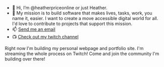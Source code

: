 - 👋 Hi, I’m @heatherpriceonline or just Heather.
- 💞️ My mission is to build software that makes lives, tasks, work, you name it, easier. I want to create a move accessible digital world for all. I'd love to contribute to projects that support this mission.
- 📫 [Send me an email](mailto:hello@heatherprice.online)
- 📺 [Check out my twitch channel](https://twitch.tv/codewithheather)

Right now I'm building my personal webpage and portfolio site. I'm streaming the whole process on Twitch! Come and join the community I'm building over there!

<!---
heatherpriceonline/heatherpriceonline is a ✨ special ✨ repository because its `README.md` (this file) appears on your GitHub profile.
You can click the Preview link to take a look at your changes.
--->
